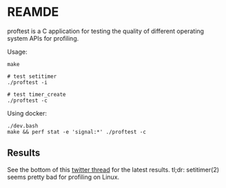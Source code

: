 # REAMDE

proftest is a C application for testing the quality of different operating
system APIs for profiling.

Usage:

```
make

# test setitimer
./proftest -i

# test timer_create
./proftest -c
```

Using docker:

```
./dev.bash
make && perf stat -e 'signal:*' ./proftest -c
```

## Results

See the bottom of this [twitter thread](https://twitter.com/felixge/status/1397522130904965120) for the latest results. tl;dr: setitimer(2) seems pretty bad for profiling on Linux.
